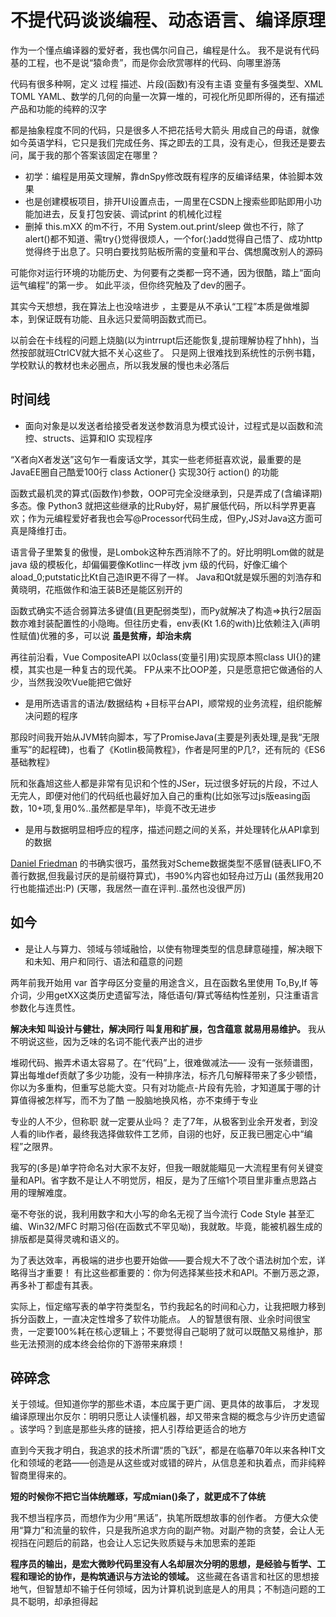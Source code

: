 # 不提代码谈谈编程、动态语言、编译原理

作为一个懂点编译器的爱好者，我也偶尔问自己，编程是什么。 我不是说有代码基的工程，也不是说“猿命贵”，而是你会欣赏哪样的代码、向哪里游荡

代码有很多种啊，定义 过程 描述、片段(函数)有没有主语 变量有多强类型、XML TOML YAML、数学的几何的向量一次算一堆的，可视化所见即所得的，还有描述产品和功能的纯粹的汉字

都是抽象程度不同的代码，只是很多人不把花括号大箭头 用成自己的母语，就像如今英语学科，它只是我们完成任务、挥之即去的工具，没有走心，但我还是要去问，属于我的那个答案该固定在哪里？

- 初学：编程是用英文理解，靠dnSpy修改既有程序的反编译结果，体验脚本效果
- 也是创建模板项目，排开UI设置点击，一周里在CSDN上搜索些即贴即用小功能加进去，反复打包安装、调试print 的机械化过程
- 删掉 this.mXX 的m不行，不用 System.out.print/sleep 做也不行，除了alert()都不知道、需try{}觉得很烦人，一个for(:)add觉得自己悟了、成功http觉得终于出息了。只明白要找剪贴板所需的变量和平台、偶想魔改别人的源码

可能你对运行环境的功能历史、为何要有之类都一窍不通，因为很酷，踏上“面向运气编程”的第一步。 如此平淡，但你终究触及了dev的圈子。

其实今天想想，我在算法上也没啥进步 ，主要是从不承认“工程”本质是做堆脚本，到保证既有功能、且永远只爱简明函数式而已。

以前会在卡线程的问题上烧脑(以为intrrupt后还能恢复,提前理解协程了hhh)，当然按部就班CtrlCV就大抵不关心这些了。 只是网上很难找到系统性的示例书籍，学校默认的教材也未必圈点，所以我发展的慢也未必落后

## 时间线

- 面向对象是以发送者给接受者发送参数消息为模式设计，过程式是以函数和流控、structs、运算和IO 实现程序

“X者向X者发送”这句乍一看废话文学，其实一些老师挺喜欢说，最重要的是JavaEE圈自己酷爱100行 class Actioner{} 实现30行 action() 的功能

函数式最机灵的算式(函数作)参数，OOP可完全没继承到，只是弄成了(含编译期)多态。像 Python3 就把这些继承的比Ruby好，易扩展低代码，所以科学界更喜欢；作为元编程爱好者我也会写@Processor代码生成，但Py,JS对Java这方面可真是降维打击。

语言骨子里繁复的傲慢，是Lombok这种东西消除不了的。好比明明Lom做的就是 java 级的模板化，却偏偏要像Kotlinc一样改 jvm 级的代码，好像汇编个aload_0;putstatic比Kt自己造IR更不得了一样。 Java和Qt就是娱乐圈的刘浩存和黄晓明，花瓶做作和油王装B还是能区别开的

函数式确实不适合弱算法多键值(且更配弱类型)，而Py就解决了构造=>执行2层函数亦难封装配置性的小隐晦。但往历史看，env表(Kt 1.6的with)比依赖注入(声明性赋值)优雅的多，可以说 __虽是贫瘠，却治未病__

再往前沿看，Vue CompositeAPI 以0class(变量引用)实现原本照class UI{}的建模，其实也是一种复古的现代美。 FP从来不比OOP差，只是愿意把它做通俗的人少，当然我没吹Vue能把它做好

- 是用所选语言的语法/数据结构 +目标平台API，顺常规的业务流程，组织能解决问题的程序

那段时间我开始从JVM转向脚本，写了PromiseJava(主要是列表处理,是我“无限重写”的起程碑)，也看了《Kotlin极简教程》，作者是阿里的P几?，还有阮的《ES6基础教程》

阮和张鑫旭这些人都是非常有见识和个性的JSer，玩过很多好玩的片段，不过人无完人，即便对他们的代码纸也最好加入自己的重构(比如张写过js版easing函数，10+项,复用0%..虽然都是早年)，毕竟不改无进步

- 是用与数据明显相呼应的程序，描述问题之间的关系，并处理转化从API拿到的数据

[Daniel Friedman](http://www.yinwang.org/blog-cn/2012/07/04/dan-friedman) 的书确实很巧，虽然我对Scheme数据类型不感冒(链表LIFO,不善行数据,但我最讨厌的是前缀符算式)，书90%内容也如轻舟过万山 (虽然我用20行也能描述出:P) (天哪，我居然一直在评判..虽然也没很严厉)

## 如今

- 是让人与算力、领域与领域融恰，以使有物理类型的信息肆意碰撞，解决眼下和未知、用户和同行、语法和蕴意的问题

两年前我开始用 var 首字母区分变量的用途含义，且在函数名里使用 To,By,If 等介词，少用getXX这类历史遗留写法，降低语句/算式等结构性差别，只注重语言参数化与连贯性。

__解决未知 叫设计与健壮，解决同行 叫复用和扩展，包含蕴意 就易用易维护。__  我从不明说这些，因为乏味的名词不能代表产出的进步

堆砌代码、搬弄术语太容易了。在“代码”上，很难做减法—— 没有一张频谱图，算出每堆def贡献了多少功能，没有一种排序法，标齐几句解释带来了多少顿悟，你以为多重构，但重写总能大变。只有对功能点-片段有先验，才知道属于哪的计算值得被怎样写，而不为了酷 一股脑地换风格，亦不束缚于专业

专业的人不少，但称职 就一定要从业吗？ 走了7年，从极客到业余开发者，到没人看的lib作者，最终我选择做软件工艺师，自诩的也好，反正我已圈定心中“编程”之限界。

我写的(多是)单字符命名对大家不友好，但我一眼就能瞄见一大流程里有何关键变量和API。省字数不是让人不明觉厉，相反，是为了压缩1个项目里非重点思路占用的理解难度。

毫不夸张的说，我利用数字和大小写的命名无视了当今流行 Code Style 甚至汇编、Win32/MFC 时期习俗(在函数式不罕见呦)，我就敢。毕竟，能被机器生成的排版都是莫得灵魂和语义的。

为了表达效率，再极端的进步也要开始做——要合规大不了改个语法树加个宏，详略得当才重要！ 有比这些都重要的：你为何选择某些技术和API。不删万恶之源，再多补丁都虚有其表。

实际上，恒定缩写表的单字符类型名，节约我起名的时间和心力，让我把眼力移到拆分函数上，一直决定性增多了软件功能点。 人的智慧很有限、业余时间很宝贵，一定要100%耗在核心逻辑上；不要觉得自己聪明了就可以既酷又易维护，那些无法预测的成本终会给你的下游带来麻烦！

## 碎碎念

关于领域。但知道你学的那些术语，本应属于更广阔、更具体的故事后， 才发现编译原理出尔反尔：明明只愿让人读懂机器，却又带来含糊的概念与少许历史遗留 。该学吗？到底是那些头疼的链接，把人引荐给更适合的地方

直到今天我才明白，我追求的技术所谓“质的飞跃”，都是在临摹70年以来各种IT文化和领域的老路——创造是从这些或对或错的碎片，从信息差和执着点，而非纯粹智商里得来的。

__短的时候你不把它当体统雕琢，写成mian()条了，就更成不了体统__

我不想当程序员，而想作为少用“黑话”，执笔所既想故事的创作者。 方便大众使用“算力”和流量的软件，只是我所追求方向的副产物。对副产物的贪婪，会让人无视挡在问题后的前路，也会让人忘记失败质疑与未加思索的差距

__程序员的输出，是宏大微眇代码里没有人名却层次分明的思想，是经验与哲学、工程和理论的协作，是构筑通识与方法论的领域。__ 这些藏在各语言和社区的思想接地气，但智慧却不输于任何领域，因为计算机说到底是人的用具；不制造问题的工具不聪明，却承担得起
